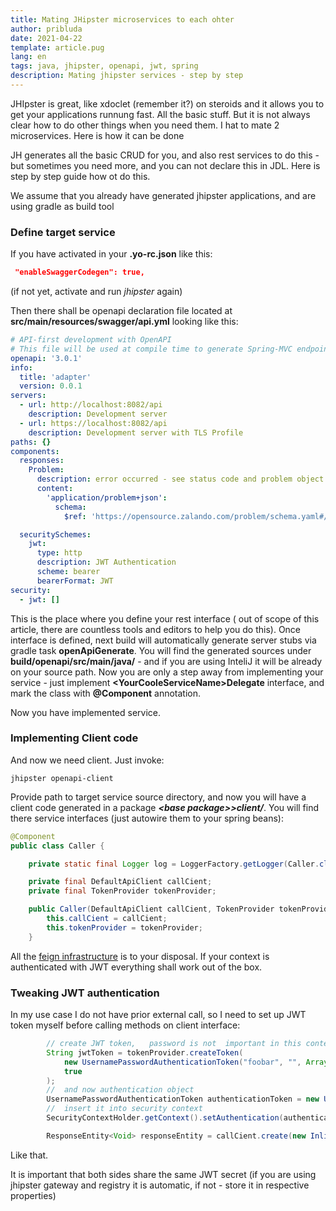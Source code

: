 ```yaml
---
title: Mating JHipster microservices to each ohter
author: pribluda
date: 2021-04-22
template: article.pug
lang: en
tags: java, jhipster, openapi, jwt, spring
description: Mating jhipster services - step by step
---
```


JHIpster is great, like xdoclet (remember it?) on steroids and it allows you to get your applications runnung
fast. All the basic stuff. But it is not always clear how to do other things  when you need them.   I hat to mate 2 microservices. Here is how it can be done 

<span class="more">
</span>


JH generates all the basic CRUD  for you, and also rest services to do this - but sometimes you need more, and you can not declare this in JDL.  Here is 
step by step guide how ot do this.

We assume that you already have generated jhipster applications, and are using gradle  as build tool 

### Define target service

If you have activated   in your **.yo-rc.json**  like this:

```json
 "enableSwaggerCodegen": true,
```

(if not yet,   activate and run *jhipster* again)

Then there shall be openapi  declaration file  located at **src/main/resources/swagger/api.yml**  looking like this:

```yaml
# API-first development with OpenAPI
# This file will be used at compile time to generate Spring-MVC endpoint stubs using openapi-generator
openapi: '3.0.1'
info:
  title: 'adapter'
  version: 0.0.1
servers:
  - url: http://localhost:8082/api
    description: Development server
  - url: https://localhost:8082/api
    description: Development server with TLS Profile
paths: {}
components:
  responses:
    Problem:
      description: error occurred - see status code and problem object for more information.
      content:
        'application/problem+json':
          schema:
            $ref: 'https://opensource.zalando.com/problem/schema.yaml#/Problem'

  securitySchemes:
    jwt:
      type: http
      description: JWT Authentication
      scheme: bearer
      bearerFormat: JWT
security:
  - jwt: []

```

This is the place where you define your rest interface ( out of scope of this article, there are countless tools and editors  to help you do this). Once interface is defined, 
next build will automatically generate server stubs  via gradle task **openApiGenerate**.  You will find the generated sources under **build/openapi/src/main/java/** - and if you are using InteliJ
it will be already on your source path.   Now you are only a step away  from implementing your service -   just implement **&lt;YourCooleServiceName&gt;Delegate** interface, and mark the class with 
**@Component**  annotation. 

Now you have implemented service.


### Implementing Client code

And now we need client.  Just invoke:

```shell
jhipster openapi-client
```
Provide path to target service source directory, and now you  will have a client code generated in a package ***&lt;base package&gt;>client/***.  You will find there service interfaces
(just autowire them  to your spring beans):

````java
@Component
public class Caller {

    private static final Logger log = LoggerFactory.getLogger(Caller.class);

    private final DefaultApiClient callCient;
    private final TokenProvider tokenProvider;

    public Caller(DefaultApiClient callCient, TokenProvider tokenProvider) {
        this.callCient = callCient;
        this.tokenProvider = tokenProvider;
    }
````

All the [feign infrastructure](https://cloud.spring.io/spring-cloud-netflix/multi/multi_spring-cloud-feign.html)   is to your disposal.  If your context 
is authenticated with JWT  everything shall work out of the box. 



### Tweaking JWT authentication

In my use case I do not have prior external call, so I need to set up JWT token myself before calling methods on client interface:

```java
        // create JWT token,   password is not  important in this context
        String jwtToken = tokenProvider.createToken(
            new UsernamePasswordAuthenticationToken("foobar", "", Arrays.asList(new SimpleGrantedAuthority("ADMIN"))),
            true
        );
        //  and now authentication object
        UsernamePasswordAuthenticationToken authenticationToken = new UsernamePasswordAuthenticationToken("foobar", jwtToken);
        //  insert it into security context
        SecurityContextHolder.getContext().setAuthentication(authenticationToken);

        ResponseEntity<Void> responseEntity = callCient.create(new InlineObject().callerId("foo bar " + System.currentTimeMillis()));
```


Like that.   

It is important that both sides share the same JWT secret (if you are using jhipster gateway and registry  it is automatic,  if not -  store it in respective properties)
